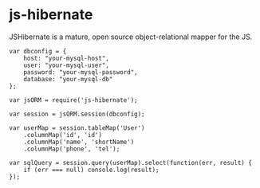 js-hibernate
============

JSHibernate is a mature, open source object-relational mapper for the JS.

    var dbconfig = {
        host: "your-mysql-host",
        user: "your-mysql-user",
        password: "your-mysql-password",
        database: "your-mysql-db"
    };

    var jsORM = require('js-hibernate');

    var session = jsORM.session(dbconfig);

    var userMap = session.tableMap('User')
        .columnMap('id', 'id')
        .columnMap('name', 'shortName')
        .columnMap('phone', 'tel');

    var sqlQuery = session.query(userMap).select(function(err, result) {
        if (err === null) console.log(result);
    });
